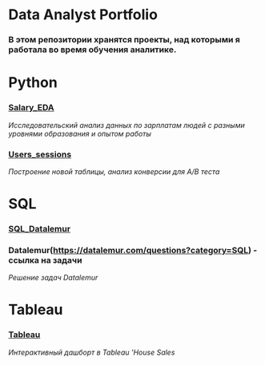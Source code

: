 # Data Analyst Portfolio
### В этом репозитории хранятся проекты, над которыми я работала во время обучения аналитике.
# **Python**
  ### [Salary_EDA](https://github.com/PaulinKingsly/Data_Analyst_Portfolio/blob/main/Salary_EDA.ipynb)
  *Исследовательский анализ данных по зарплатам людей с разными уровнями образования и опытом работы*
  ### [Users_sessions](https://github.com/PaulinKingsly/Data_Analyst_Portfolio/blob/main/Users_sessions.ipynb)
  *Построение новой таблицы, анализ конверсии для A/B теста*
# SQL
  ### [SQL_Datalemur](https://github.com/PaulinKingsly/Data_Analyst_Portfolio/blob/main/SQL_Datalemur)
  ### Datalemur(https://datalemur.com/questions?category=SQL) - ссылка на задачи
  *Решение задач Datalemur*
# Tableau
  ### [Tableau](https://public.tableau.com/app/profile/polina.tsarkova/viz/Project_1_House_Sales/HouseSales?publish=yes)
  *Интерактивный дашборт в Tableau 'House Sales*
  
